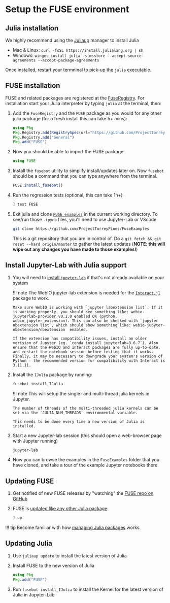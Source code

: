# Setup the FUSE environment

## Julia installation

We highly recommend using the [Juliaup](https://github.com/JuliaLang/juliaup) manager to install Julia
* Mac & Linux: `curl -fsSL https://install.julialang.org | sh`
* Windows: `winget install julia -s msstore --accept-source-agreements --accept-package-agreements`

Once installed, restart your termninal to pick-up the `julia` executable.

## FUSE installation

FUSE and related packages are registered at the [FuseRegistry](https://github.com/ProjectTorreyPines/FuseRegistry.jl/).
For installation start your Julia interpreter by typing `julia` at the terminal, then:

1. Add the `FuseRegistry` and the `FUSE` package as you would for any other julia package (for a fresh install this can take 5+ mins):

   ```julia
   using Pkg
   Pkg.Registry.add(RegistrySpec(url="https://github.com/ProjectTorreyPines/FuseRegistry.jl.git"))
   Pkg.Registry.add("General")
   Pkg.add("FUSE")
   ```

1. Now you should be able to import the FUSE package:

   ```julia
   using FUSE
   ```

1. Install the `fusebot` utility to simplify install/updates later on. Now `fusebot` should be a command that you can type anywhere from the terminal.

   ```julia
   FUSE.install_fusebot()
   ```

1. Run the regression tests (optional, this can take 1h+)

    ```julia
    ] test FUSE
    ```

1. Exit julia and clone [`FUSE examples`](https://github.com/ProjectTorreyPines/FuseExamples) in the current working directory. To see/run those `.ipynb` files, you'll need to use Jupyter-Lab or VScode.

   ```bash
   git clone https://github.com/ProjectTorreyPines/FuseExamples
   ```

   This is a git repository that you are in control of. Do a `git fetch && git reset --hard origin/master` to gather the latest updates (**NOTE: this will wipe out any changes you have made to those examples!**)

## Install Jupyter-Lab with Julia support

1. You will need to [install `jupyter-lab`](https://jupyterlab.readthedocs.io/en/stable/getting_started/installation.html) if that's not already available on your system 

   !!! note
       The WebIO jupyter-lab extension is needed for the [`Interact.jl`](https://github.com/JuliaGizmos/Interact.jl?tab=readme-ov-file#usage) package to work.

       Make sure WebIO is working with `jupyter labextension list`. If it is working properly, you should see something like: webio-jupyterlab-provider v0.1.0 enabled OK (python, webio_jupyter_extension). This can also be checked with `jupyter nbextension list`, which should show something like: webio-jupyter-nbextension/nbextension  enabled.

       If the extension has compatibility issues, install an older verision of Jupyter (eg. `conda install jupyterlab=3.6.7`). Also ensure that the WebIO and Interact packages are fully up-to-date, and restart the notebook session before testing that it works. Finally, it may be necessary to downgrade your system's version of Python - the recommended version for compatibility with Interact is 3.11.11. 

1. Install the `IJulia` package by running:

   ```bash
   fusebot install_IJulia
   ```

   !!! note
       This will setup the single- and multi-thread julia kernels in Jupyter.

       The number of threads of the multi-threaded julia kernels can be set via the `JULIA_NUM_THREADS` environmental variable.

       This needs to be done every time a new version of Julia is installed.

1. Start a new Jupyter-lab session (this should open a web-browser page with Jupyter running)

   ```bash
   jupyter-lab
   ```

1.  Now you can browse the examples in the `FuseExamples` folder that you have cloned, and take a tour of the example Jupyter notebooks there.

## Updating FUSE

1. Get notified of new FUSE releases by "watching" the [FUSE repo on GitHub](https://github.com/ProjectTorreyPines/FUSE.jl)

1. FUSE is [updated like any other Julia package](https://pkgdocs.julialang.org/v1/managing-packages/#updating):

    ```julia
    ] up
    ```

!!! tip
    Become familiar with how [managing Julia packages](https://pkgdocs.julialang.org/v1/managing-packages/) works.

## Updating Julia

1. Use `juliaup update` to install the latest version of Julia

1. Install FUSE to the new version of Julia

   ```julia
   using Pkg
   Pkg.add("FUSE")
   ```

1. Run `fusebot install_IJulia` to install the Kernel for the latest version of Julia in Jupyter-Lab
